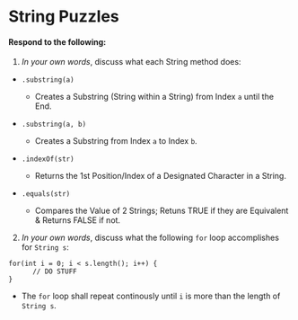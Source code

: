 # String Puzzles
#### Respond to the following:

1. *In your own words*, discuss what each String method does:
  * `.substring(a)`
    * Creates a Substring (String within a String) from Index `a` until the End.

  * `.substring(a, b)`
    * Creates a Substring from Index `a` to Index `b`.

  * `.indexOf(str)`
    * Returns the 1st Position/Index of a Designated Character in a String. 

  * `.equals(str)`
    * Compares the Value of 2 Strings; Retuns TRUE if they are Equivalent & Returns FALSE if not.


2. *In your own words*, discuss what the following `for` loop accomplishes for `String s`:
```
for(int i = 0; i < s.length(); i++) {
      // DO STUFF
}
```
  * The `for` loop shall repeat continously until `i` is more than the length of `String s`.

